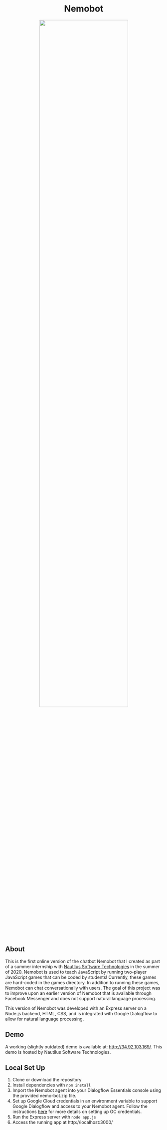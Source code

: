 <h1 align="center">Nemobot</h1> 
<p align="center">
  <img src="https://raw.githubusercontent.com/henryherrington/nemo-bot/master/images/app_screenshot.png" height="75%" width="75%" margin="auto">
</p>

## About
This is the first online version of the chatbot Nemobot that I created as part of a summer internship with [Nautlius Software Technologies](https://nautilustech.ai/) in the summer of 2020. Nemobot is used to teach JavaScript by running two-player JavaScript games that can be coded by students! Currently, these games are hard-coded in the games directory. In addition to running these games, Nemobot can chat conversationally with users. The goal of this project was to improve upon an earlier version of Nemobot that is available through Facebook Messenger and does not support natural language processing.

This version of Nemobot was developed with an Express server on a Node.js backend, HTML, CSS, and is integrated with Google Dialogflow to allow for natural language processing.

## Demo
A working (slightly outdated) demo is available at: http://34.92.103.169/.
This demo is hosted by Nautilus Software Technologies.

## Local Set Up
1) Clone or download the repository
2) Install dependencies with `npm install`
3) Import the Nemobot agent into your Dialogflow Essentials console using the provided nemo-bot.zip file.
4) Set up Google Cloud credentials in an environment variable to support Google Dialogflow and access to your Nemobot agent. Follow the instructions [here](https://cloud.google.com/docs/authentication/getting-started) for more details on setting up GC credentials.
5) Run the Express server with `node app.js`
6) Access the running app at http://localhost:3000/
